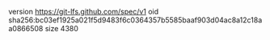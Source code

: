 version https://git-lfs.github.com/spec/v1
oid sha256:bc03ef1925a021f5d9483f6c0364357b5585baaf903d04ac8a12c18aa0866508
size 4380
